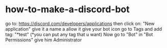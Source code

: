 # how-to-make-a-discord-bot
go to: https://discord.com/developers/applications
then click on: "New application"
give it a name a allow it
give your bot icon
go to Tags and add tag: "*test" (*you can put any tag that u want)
Now go to "Bot"
in "Bot Permissions" give him Administrator
